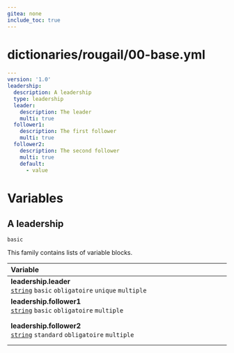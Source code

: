 ```yaml
---
gitea: none
include_toc: true
---
```

# dictionaries/rougail/00-base.yml

```yaml
---
version: '1.0'
leadership:
  description: A leadership
  type: leadership
  leader:
    description: The leader
    multi: true
  follower1:
    description: The first follower
    multi: true
  follower2:
    description: The second follower
    multi: true
    default:
      - value
```
# Variables

## A leadership

`basic`


This family contains lists of variable blocks.

| Variable&nbsp;&nbsp;&nbsp;&nbsp;&nbsp;&nbsp;&nbsp;&nbsp;&nbsp;&nbsp;&nbsp;&nbsp;&nbsp;&nbsp;&nbsp;&nbsp;&nbsp;&nbsp;&nbsp;&nbsp;&nbsp;&nbsp;&nbsp;&nbsp;&nbsp;&nbsp;&nbsp;&nbsp;&nbsp;&nbsp;&nbsp;&nbsp;&nbsp;&nbsp;&nbsp;&nbsp;&nbsp;&nbsp;&nbsp;&nbsp;&nbsp;&nbsp;&nbsp;&nbsp;&nbsp;&nbsp;&nbsp;&nbsp;&nbsp;&nbsp;&nbsp;&nbsp;&nbsp;&nbsp;&nbsp;&nbsp;&nbsp;&nbsp;&nbsp;&nbsp;&nbsp;&nbsp;&nbsp;&nbsp;&nbsp;&nbsp;&nbsp;&nbsp;&nbsp;&nbsp;&nbsp;&nbsp;&nbsp;&nbsp;&nbsp;&nbsp;&nbsp;&nbsp;&nbsp;&nbsp;&nbsp;&nbsp;&nbsp;&nbsp;&nbsp;&nbsp;&nbsp;&nbsp;&nbsp;&nbsp;&nbsp;&nbsp;&nbsp;&nbsp;&nbsp;&nbsp;&nbsp;&nbsp;&nbsp;&nbsp;&nbsp;&nbsp;&nbsp;&nbsp;&nbsp;&nbsp;&nbsp;&nbsp;&nbsp;&nbsp;&nbsp;   | Description&nbsp;&nbsp;&nbsp;&nbsp;&nbsp;&nbsp;&nbsp;&nbsp;&nbsp;&nbsp;&nbsp;&nbsp;&nbsp;&nbsp;&nbsp;&nbsp;&nbsp;&nbsp;&nbsp;&nbsp;&nbsp;&nbsp;&nbsp;&nbsp;&nbsp;&nbsp;&nbsp;&nbsp;&nbsp;&nbsp;&nbsp;&nbsp;&nbsp;&nbsp;&nbsp;&nbsp;&nbsp;&nbsp;&nbsp;&nbsp;&nbsp;&nbsp;&nbsp;&nbsp;&nbsp;&nbsp;&nbsp;&nbsp;&nbsp;&nbsp;&nbsp;&nbsp;&nbsp;&nbsp;&nbsp;&nbsp;&nbsp;&nbsp;&nbsp;&nbsp;&nbsp;&nbsp;&nbsp;&nbsp;&nbsp;&nbsp;&nbsp;&nbsp;&nbsp;&nbsp;&nbsp;&nbsp;&nbsp;&nbsp;&nbsp;&nbsp;&nbsp;&nbsp;&nbsp;&nbsp;&nbsp;&nbsp;&nbsp;&nbsp;&nbsp;&nbsp;&nbsp;&nbsp;&nbsp;&nbsp;&nbsp;&nbsp;&nbsp;&nbsp;&nbsp;&nbsp;&nbsp;&nbsp;&nbsp;&nbsp;&nbsp;&nbsp;&nbsp;&nbsp;&nbsp;&nbsp;&nbsp;&nbsp;   |
|------------------------------------------------------------------------------------------------------------------------------------------------------------------------------------------------------------------------------------------------------------------------------------------------------------------------------------------------------------------------------------------------------------------------------------------------------------------------------------------------------------------------------------------------------------------------------------------------------------------------------------------------------------------------------------------------------|---------------------------------------------------------------------------------------------------------------------------------------------------------------------------------------------------------------------------------------------------------------------------------------------------------------------------------------------------------------------------------------------------------------------------------------------------------------------------------------------------------------------------------------------------------------------------------------------------------------------------------------------------------------------------------------|
| **leadership.leader**<br/>[`string`](https://rougail.readthedocs.io/en/latest/variable.html#variables-types) `basic` `obligatoire` `unique` `multiple`                                                                                                                                                                                                                                                                                                                                                                                                                                                                                                                                               | The leader.                                                                                                                                                                                                                                                                                                                                                                                                                                                                                                                                                                                                                                                                           |
| **leadership.follower1**<br/>[`string`](https://rougail.readthedocs.io/en/latest/variable.html#variables-types) `basic` `obligatoire` `multiple`                                                                                                                                                                                                                                                                                                                                                                                                                                                                                                                                                     | The first follower.                                                                                                                                                                                                                                                                                                                                                                                                                                                                                                                                                                                                                                                                   |
| **leadership.follower2**<br/>[`string`](https://rougail.readthedocs.io/en/latest/variable.html#variables-types) `standard` `obligatoire` `multiple`                                                                                                                                                                                                                                                                                                                                                                                                                                                                                                                                                  | The second follower.<br/>**Défaut**: <br/>- value                                                                                                                                                                                                                                                                                                                                                                                                                                                                                                                                                                                                                                     |


